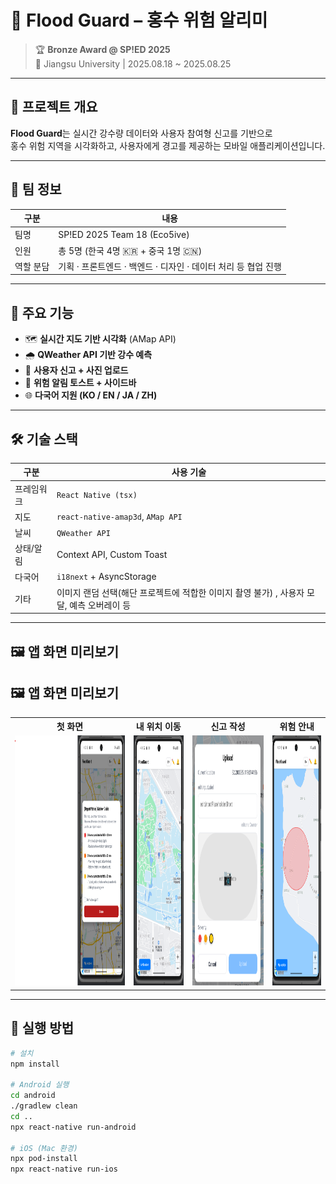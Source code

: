 # 🌊 Flood Guard – 홍수 위험 알리미  
> 🏆 **Bronze Award @ SP!ED 2025**  
> 📍 Jiangsu University | 2025.08.18 ~ 2025.08.25

---

## 📌 프로젝트 개요
**Flood Guard**는 실시간 강수량 데이터와 사용자 참여형 신고를 기반으로  
홍수 위험 지역을 시각화하고, 사용자에게 경고를 제공하는 모바일 애플리케이션입니다.

---

## 👥 팀 정보
| 구분 | 내용 |
|------|------|
| 팀명 | SP!ED 2025 Team 18 (Eco5ive) |
| 인원 | 총 5명 (한국 4명 🇰🇷 + 중국 1명 🇨🇳) |
| 역할 분담 | 기획 · 프론트엔드 · 백엔드 · 디자인 · 데이터 처리 등 협업 진행 |

---

## 🚀 주요 기능
- 🗺️ **실시간 지도 기반 시각화** (AMap API)
- 🌧️ **QWeather API 기반 강수 예측**
- 📸 **사용자 신고 + 사진 업로드**
- 🔔 **위험 알림 토스트 + 사이드바**
- 🌐 **다국어 지원 (KO / EN / JA / ZH)**

---

## 🛠 기술 스택
| 구분 | 사용 기술 |
|------|------------|
| 프레임워크 | `React Native (tsx)` |
| 지도 | `react-native-amap3d`, `AMap API` |
| 날씨 | `QWeather API` |
| 상태/알림 | Context API, Custom Toast |
| 다국어 | `i18next` + AsyncStorage |
| 기타 | 이미지 랜덤 선택(해단 프로젝트에 적합한 이미지 촬영 불가) , 사용자 모달, 예측 오버레이 등 |

---

## 🖼 앱 화면 미리보기

## 🖼 앱 화면 미리보기

<p align="center">
  <table>
    <tr>
      <th>첫 화면</th>
      <th>내 위치 이동</th>
      <th>신고 작성</th>
      <th>위험 안내</th>
    </tr>
    <tr>
      <td><img src="./img/first_screen.png" alt="first" height="400"></td>
      <td><img src="./img/Mylocation.png" alt="mylocation" height="400"></td>
      <td><img src="./img/report.png" alt="report" height="400"></td>
      <td><img src="./img/DangerImg.png" alt="danger" height="400"></td>
    </tr>
  </table>
</p>

---

## 🏃 실행 방법
```bash
# 설치
npm install

# Android 실행
cd android
./gradlew clean
cd ..
npx react-native run-android

# iOS (Mac 환경)
npx pod-install
npx react-native run-ios
